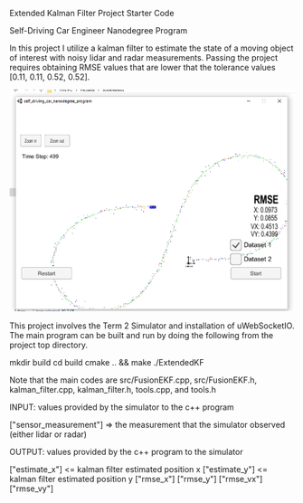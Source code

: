 Extended Kalman Filter Project Starter Code

Self-Driving Car Engineer Nanodegree Program

In this project I utilize a kalman filter to estimate the state of a moving object of interest with noisy lidar and radar measurements. Passing the project requires obtaining RMSE values that are lower that the tolerance values [0.11, 0.11, 0.52, 0.52].

![Final RMSE by using Dataset 1](img/1.png)


This project involves the Term 2 Simulator and installation of uWebSocketIO. The main program can be built and run by doing the following from the project top directory.

mkdir build
cd build
cmake .. && make
./ExtendedKF

Note that the main codes are src/FusionEKF.cpp, src/FusionEKF.h, kalman_filter.cpp, kalman_filter.h, tools.cpp, and tools.h

INPUT: values provided by the simulator to the c++ program

["sensor_measurement"] => the measurement that the simulator observed (either lidar or radar)

OUTPUT: values provided by the c++ program to the simulator

["estimate_x"] <= kalman filter estimated position x ["estimate_y"] <= kalman filter estimated position y ["rmse_x"] ["rmse_y"] ["rmse_vx"] ["rmse_vy"]
